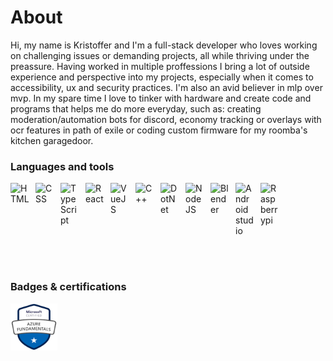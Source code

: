 # About
Hi, my name is Kristoffer and I'm a full-stack developer who loves working on challenging issues or demanding projects, all while thriving under the preassure. Having worked in multiple proffessions I bring a lot of outside experience and perspective into my projects, especially when it comes to accessibility, ux and security practices. I'm also an avid believer in mlp over mvp.
In my spare time I love to tinker with hardware and create code and programs that helps me do more everyday, such as: creating moderation/automation bots for discord, economy tracking or overlays with ocr features in path of exile or coding custom firmware for my roomba's kitchen garagedoor.

### Languages and tools
<div style="display:flex">
  <img alt="HTML" width="30px" style="padding-right:10px;" src="https://cdn.jsdelivr.net/gh/devicons/devicon/icons/html5/html5-plain.svg" />
  <img alt="CSS" width="30px" style="padding-right:10px;" src="https://cdn.jsdelivr.net/gh/devicons/devicon/icons/css3/css3-plain.svg" />
  <img alt="TypeScript" width="30px" style="padding-right:10px;" src="https://cdn.jsdelivr.net/gh/devicons/devicon/icons/typescript/typescript-plain.svg" />
  <img alt="React" width="30px" style="padding-right:10px;" src="https://cdn.jsdelivr.net/gh/devicons/devicon/icons/react/react-original.svg" />
  <img alt="VueJS" width="30px" style="padding-right:10px;" src="https://cdn.jsdelivr.net/gh/devicons/devicon/icons/vuejs/vuejs-original.svg" />
  <img alt="C++" width="30px" style="padding-right:10px;" src="https://cdn.jsdelivr.net/gh/devicons/devicon/icons/cplusplus/cplusplus-plain.svg" />
  <img alt="DotNet" width="30px" style="padding-right:10px;" src="https://cdn.jsdelivr.net/gh/devicons/devicon@latest/icons/dotnetcore/dotnetcore-original.svg" />
  <img alt="NodeJS" width="30px" style="padding-right:10px;" src="https://cdn.jsdelivr.net/gh/devicons/devicon/icons/nodejs/nodejs-original.svg" />
  <img alt="Blender" width="30px" style="padding-right:10px;"  src="https://cdn.jsdelivr.net/gh/devicons/devicon@latest/icons/blender/blender-original.svg" />
  <img alt="Android studio" width="30px" style="padding-right:10px;"  src="https://cdn.jsdelivr.net/gh/devicons/devicon@latest/icons/androidstudio/androidstudio-original.svg" />
  <img alt="Raspberrypi" width="30px" style="padding-right:10px;"  src="https://cdn.jsdelivr.net/gh/devicons/devicon@latest/icons/raspberrypi/raspberrypi-original.svg" />
</div>

<br><br>

### Badges & certifications
[<img src="badges/AzureFundamentals.png" width="75" height="75" alt="Azure fundamentals">](https://www.credly.com/users/kunkristoffer)